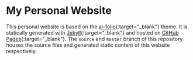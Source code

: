 # My Personal Website

This personal website is based on the [al-folio](https://github.com/alshedivat/al-folio){:target="\_blank"} theme. It is statically generated with [Jekyll](https://jekyllrb.com/){:target="\_blank"} and hosted on [GitHub Pages](https://pages.github.com/){:target="\_blank"}. The `source` and `master` branch of this repository houses the source files and generated static content of this website respectively.
